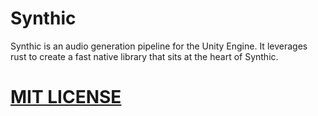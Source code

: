 # Synthic
Synthic is an audio generation pipeline for the Unity Engine.
It leverages rust to create a fast native library that sits at the heart of Synthic.

# [MIT LICENSE](LICENSE.md)
